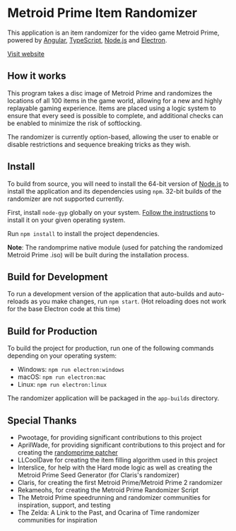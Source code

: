 # Metroid Prime Item Randomizer

This application is an item randomizer for the video game Metroid Prime, powered by [Angular](https://angular.io), [TypeScript](https://www.typescriptlang.org), [Node.js](https://nodejs.org) and [Electron](https://electronjs.org).

[Visit website](https://randomizer.metroidprime.run)

## How it works

This program takes a disc image of Metroid Prime and randomizes the locations of all 100 items in the game world, allowing for a new and highly replayable gaming experience. Items are placed using a logic system to ensure that every seed is possible to complete, and additional checks can be enabled to minimize the risk of softlocking.

The randomizer is currently option-based, allowing the user to enable or disable restrictions and sequence breaking tricks as they wish.

## Install

To build from source, you will need to install the 64-bit version of [Node.js](https://nodejs.org) to install the application and its dependencies using `npm`. 32-bit builds of the randomizer are not supported currently.

First, install `node-gyp` globally on your system. [Follow the instructions](https://github.com/nodejs/node-gyp#installation) to install it on your given operating system.

Run `npm install` to install the project dependencies.

**Note**: The randomprime native module (used for patching the randomized Metroid Prime .iso) will be built during the installation process.

## Build for Development

To run a development version of the application that auto-builds and auto-reloads as you make changes, run `npm start`. (Hot reloading does not work for the base Electron code at this time)

## Build for Production

To build the project for production, run one of the following commands depending on your operating system:

* Windows: `npm run electron:windows`
* macOS: `npm run electron:mac`
* Linux: `npm run electron:linux`

The randomizer application will be packaged in the `app-builds` directory.

## Special Thanks
* Pwootage, for providing significant contributions to this project
* AprilWade, for providing significant contributions to this project and for creating the [randomprime patcher](https://github.com/aprilwade/randomprime)
* LLCoolDave for creating the item filling algorithm used in this project
* Interslice, for help with the Hard mode logic as well as creating the Metroid Prime Seed Generator (for Claris's randomizer)
* Claris, for creating the first Metroid Prime/Metroid Prime 2 randomizer
* Rekameohs, for creating the Metroid Prime Randomizer Script
* The Metroid Prime speedrunning and randomizer communities for inspiration, support, and testing
* The Zelda: A Link to the Past, and Ocarina of Time randomizer communities for inspiration
